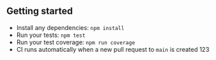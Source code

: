 ## Getting started

- Install any dependencies: `npm install`
- Run your tests: `npm test`
- Run your test coverage: `npm run coverage`
- CI runs automatically when a new pull request to `main` is created
123